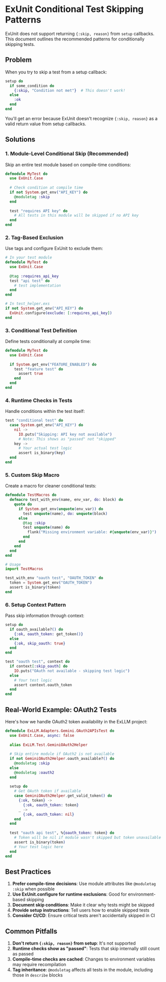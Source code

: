 # ExUnit Conditional Test Skipping Patterns

ExUnit does not support returning `{:skip, reason}` from `setup` callbacks. This document outlines the recommended patterns for conditionally skipping tests.

## Problem

When you try to skip a test from a setup callback:

```elixir
setup do
  if some_condition do
    {:skip, "Condition not met"}  # This doesn't work!
  else
    :ok
  end
end
```

You'll get an error because ExUnit doesn't recognize `{:skip, reason}` as a valid return value from setup callbacks.

## Solutions

### 1. Module-Level Conditional Skip (Recommended)

Skip an entire test module based on compile-time conditions:

```elixir
defmodule MyTest do
  use ExUnit.Case
  
  # Check condition at compile time
  if not System.get_env("API_KEY") do
    @moduletag :skip
  end
  
  test "requires API key" do
    # All tests in this module will be skipped if no API key
  end
end
```

### 2. Tag-Based Exclusion

Use tags and configure ExUnit to exclude them:

```elixir
# In your test module
defmodule MyTest do
  use ExUnit.Case
  
  @tag :requires_api_key
  test "api test" do
    # test implementation
  end
end

# In test_helper.exs
if not System.get_env("API_KEY") do
  ExUnit.configure(exclude: [:requires_api_key])
end
```

### 3. Conditional Test Definition

Define tests conditionally at compile time:

```elixir
defmodule MyTest do
  use ExUnit.Case
  
  if System.get_env("FEATURE_ENABLED") do
    test "feature test" do
      assert true
    end
  end
end
```

### 4. Runtime Checks in Tests

Handle conditions within the test itself:

```elixir
test "conditional test" do
  case System.get_env("API_KEY") do
    nil ->
      IO.puts("Skipping: API key not available")
      # Note: This shows as "passed" not "skipped"
    key ->
      # Your actual test logic
      assert is_binary(key)
  end
end
```

### 5. Custom Skip Macro

Create a macro for cleaner conditional tests:

```elixir
defmodule TestMacros do
  defmacro test_with_env(name, env_var, do: block) do
    quote do
      if System.get_env(unquote(env_var)) do
        test unquote(name), do: unquote(block)
      else
        @tag :skip
        test unquote(name) do
          flunk("Missing environment variable: #{unquote(env_var)}")
        end
      end
    end
  end
end

# Usage
import TestMacros

test_with_env "oauth test", "OAUTH_TOKEN" do
  token = System.get_env("OAUTH_TOKEN")
  assert is_binary(token)
end
```

### 6. Setup Context Pattern

Pass skip information through context:

```elixir
setup do
  if oauth_available?() do
    {:ok, oauth_token: get_token()}
  else
    {:ok, skip_oauth: true}
  end
end

test "oauth test", context do
  if context[:skip_oauth] do
    IO.puts("OAuth not available - skipping test logic")
  else
    # Your test logic
    assert context.oauth_token
  end
end
```

## Real-World Example: OAuth2 Tests

Here's how we handle OAuth2 token availability in the ExLLM project:

```elixir
defmodule ExLLM.Adapters.Gemini.OAuth2APIsTest do
  use ExUnit.Case, async: false
  
  alias ExLLM.Test.GeminiOAuth2Helper
  
  # Skip entire module if OAuth2 is not available
  if not GeminiOAuth2Helper.oauth_available?() do
    @moduletag :skip
  else
    @moduletag :oauth2
  end
  
  setup do
    # Get OAuth token if available
    case GeminiOAuth2Helper.get_valid_token() do
      {:ok, token} ->
        {:ok, oauth_token: token}
      _ ->
        {:ok, oauth_token: nil}
    end
  end
  
  test "oauth api test", %{oauth_token: token} do
    # Token will be nil if module wasn't skipped but token unavailable
    assert is_binary(token)
    # Your test logic here
  end
end
```

## Best Practices

1. **Prefer compile-time decisions**: Use module attributes like `@moduletag :skip` when possible
2. **Use ExUnit.configure for runtime exclusions**: Good for environment-based skipping
3. **Document skip conditions**: Make it clear why tests might be skipped
4. **Provide setup instructions**: Tell users how to enable skipped tests
5. **Consider CI/CD**: Ensure critical tests aren't accidentally skipped in CI

## Common Pitfalls

1. **Don't return `{:skip, reason}` from setup**: It's not supported
2. **Runtime checks show as "passed"**: Tests that skip internally still count as passed
3. **Compile-time checks are cached**: Changes to environment variables may require recompilation
4. **Tag inheritance**: `@moduletag` affects all tests in the module, including those in `describe` blocks